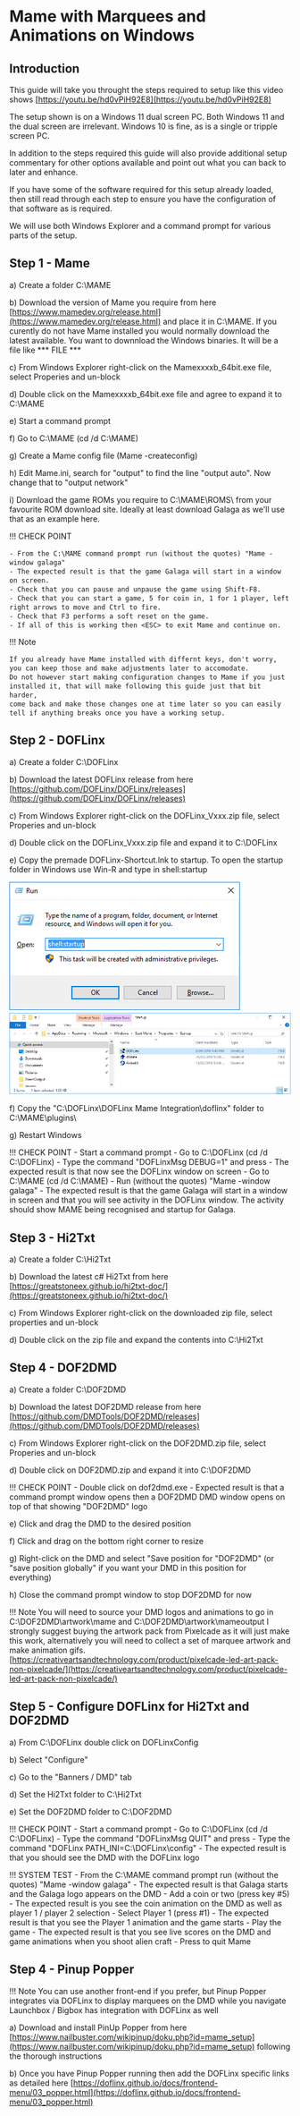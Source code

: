 # Mame with Marquees and Animations on Windows

## Introduction
This guide will take you throught the steps required to setup like this video shows [https://youtu.be/hd0vPiH92E8](https://youtu.be/hd0vPiH92E8)

The setup shown is on a Windows 11 dual screen PC.  Both Windows 11 and the dual screen are irrelevant.  Windows 10 is fine, as is a single or tripple screen PC.

In addition to the steps required this guide will also provide additional setup commentary for other options available and point out what you can back to later and enhance.

If you have some of the software required for this setup already loaded, then still read through each step to ensure you have the configuration of that software as is required.

We will use both Windows Explorer and a command prompt for various parts of the setup.

## Step 1 - Mame
a) Create a folder C:\MAME

b) Download the version of Mame you require from here [https://www.mamedev.org/release.html](https://www.mamedev.org/release.html)  and place it in C:\MAME.  If you curently do not have Mame installed you would normally download the latest available.  You want to downnload the Windows binaries.  It will be a file like *** FILE ***

c) From Windows Explorer right-click on the Mamexxxxb_64bit.exe file, select Properies and un-block

d) Double click on the Mamexxxxb_64bit.exe file and agree to expand it to C:\MAME

e) Start a command prompt

f) Go to C:\MAME (cd /d C:\MAME)

g) Create a Mame config file (Mame -createconfig)

h) Edit Mame.ini, search for "output" to find the line "output     auto".  Now change that to "output    network"

i) Download the game ROMs you require to C:\MAME\ROMS\ from your favourite ROM download site.  Ideally at least download Galaga as we'll use that as an example here.

!!! CHECK POINT

    - From the C:\MAME command prompt run (without the quotes) "Mame -window galaga"
    - The expected result is that the game Galaga will start in a window on screen.
    - Check that you can pause and unpause the game using Shift-F8.
    - Check that you can start a game, 5 for coin in, 1 for 1 player, left right arrows to move and Ctrl to fire.
    - Check that F3 performs a soft reset on the game.
    - If all of this is working then <ESC> to exit Mame and continue on.

!!! Note

    If you already have Mame installed with differnt keys, don't worry, you can keep those and make adjustments later to accomodate.
    Do not however start making configuration changes to Mame if you just installed it, that will make following this guide just that bit harder,
    come back and make those changes one at time later so you can easily tell if anything breaks once you have a working setup.

## Step 2 - DOFLinx
a) Create a folder C:\DOFLinx

b) Download the latest DOFLinx release from here [https://github.com/DOFLinx/DOFLinx/releases](https://github.com/DOFLinx/DOFLinx/releases)

c) From Windows Explorer right-click on the DOFLinx_Vxxx.zip file, select Properies and un-block

d) Double click on the DOFLinx_Vxxx.zip file and expand it to C:\DOFLinx

e) Copy the premade DOFLinx-Shortcut.lnk to startup.  To open the startup folder in Windows use Win-R and type in shell:startup

![](../img/media/RunShellStartup.png)
![](../img/media/image3.png)

f) Copy the "C:\DOFLinx\DOFLinx Mame Integration\doflinx\" folder to C:\MAME\plugins\

g) Restart Windows

!!! CHECK POINT
    - Start a command prompt
    - Go to C:\DOFLinx  (cd /d C:\DOFLinx)
    - Type the command "DOFLinxMsg DEBUG=1" and press <ENTER>
    - The expected result is that now see the DOFLinx window on screen
    - Go to C:\MAME (cd /d C:\MAME)
    - Run (without the quotes) "Mame -window galaga"
    - The expected result is that the game Galaga will start in a window in screen and that you will see activity in the DOFLinx window.  The activity should show MAME being recognised and startup for Galaga.

## Step 3 - Hi2Txt
a) Create a folder C:\Hi2Txt

b) Download the latest c# Hi2Txt from here [https://greatstoneex.github.io/hi2txt-doc/](https://greatstoneex.github.io/hi2txt-doc/)

c) From Windows Explorer right-click on the downloaded zip file, select properties and un-block

d) Double click on the zip file and expand the contents into C:\Hi2Txt

## Step 4 - DOF2DMD
a) Create a folder C:\DOF2DMD

b) Download the latest DOF2DMD release from here [https://github.com/DMDTools/DOF2DMD/releases](https://github.com/DMDTools/DOF2DMD/releases)

c) From Windows Explorer right-click on the DOF2DMD.zip file, select Properies and un-block

d) Double click on DOF2DMD.zip and expand it into C:\DOF2DMD

!!! CHECK POINT
    - Double click on dof2dmd.exe
    - Expected result is that a command prompt window opens then a DOF2DMD DMD window opens on top of that showing "DOF2DMD" logo

e) Click and drag the DMD to the desired position

f) Click and drag on the bottom right corner to resize

g) Right-click on the DMD and select "Save position for "DOF2DMD" (or "save position globally" if you want your DMD in this position for everything)

h) Close the command prompt window to stop DOF2DMD for now

!!! Note
    You will need to source your DMD logos and animations to go in C:\DOF2DMD\artwork\mame and C:\DOF2DMD\artwork\mameoutput
    I strongly suggest buying the artwork pack from Pixelcade as it will just make this work, alternatively you will need to collect a set of marquee artwork and make animation gifs.
    [https://creativeartsandtechnology.com/product/pixelcade-led-art-pack-non-pixelcade/](https://creativeartsandtechnology.com/product/pixelcade-led-art-pack-non-pixelcade/)

## Step 5 - Configure DOFLinx for Hi2Txt and DOF2DMD
a) From C:\DOFLinx double click on DOFLinxConfig

b) Select "Configure"

c) Go to the "Banners / DMD" tab

d) Set the Hi2Txt folder to C:\Hi2Txt

e) Set the DOF2DMD folder to C:\DOF2DMD

!!! CHECK POINT
    - Start a command prompt
    - Go to C:\DOFLinx  (cd /d C:\DOFLinx)
    - Type the command "DOFLinxMsg QUIT" and press <ENTER>
    - Type the command "DOFLinx PATH_INI=C:\DOFLinx\config\"
    - The expected result is that you should see the DMD with the DOFLinx logo

!!! SYSTEM TEST
    - From the C:\MAME command prompt run (without the quotes) "Mame -window galaga"
    - The expected result is that Galaga starts and the Galaga logo appears on the DMD
    - Add a coin or two (press key #5)
    - The expected result is you see the coin animation on the DMD as well as player 1 / player 2 selection
    - Select Player 1 (press #1)
    - The expected result is that you see the Player 1 animation and the game starts
    - Play the game
    - The expected result is that you see live scores on the DMD and game animations when you shoot alien craft
    - Press <ESC> to quit Mame


## Step 4 - Pinup Popper
!!! Note
    You can use another front-end if you prefer, but Pinup Popper integrates via DOFLinx to display marquees on the DMD while you navigate
    Launchbox / Bigbox has integration with DOFLinx as well

a) Download and install PinUp Popper from here [https://www.nailbuster.com/wikipinup/doku.php?id=mame_setup](https://www.nailbuster.com/wikipinup/doku.php?id=mame_setup) following the thorough instructions

b) Once you have Pinup Popper running then add the DOFLinx specific links as detailed here [https://doflinx.github.io/docs/frontend-menu/03_popper.html](https://doflinx.github.io/docs/frontend-menu/03_popper.html)
